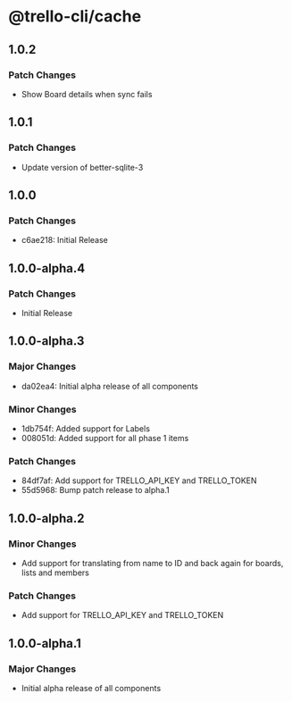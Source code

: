 # @trello-cli/cache

## 1.0.2

### Patch Changes

- Show Board details when sync fails

## 1.0.1

### Patch Changes

- Update version of better-sqlite-3

## 1.0.0

### Patch Changes

- c6ae218: Initial Release

## 1.0.0-alpha.4

### Patch Changes

- Initial Release

## 1.0.0-alpha.3

### Major Changes

- da02ea4: Initial alpha release of all components

### Minor Changes

- 1db754f: Added support for Labels
- 008051d: Added support for all phase 1 items

### Patch Changes

- 84df7af: Add support for TRELLO_API_KEY and TRELLO_TOKEN
- 55d5968: Bump patch release to alpha.1

## 1.0.0-alpha.2

### Minor Changes

- Add support for translating from name to ID and back again for boards, lists and members

### Patch Changes

- Add support for TRELLO_API_KEY and TRELLO_TOKEN

## 1.0.0-alpha.1

### Major Changes

- Initial alpha release of all components
